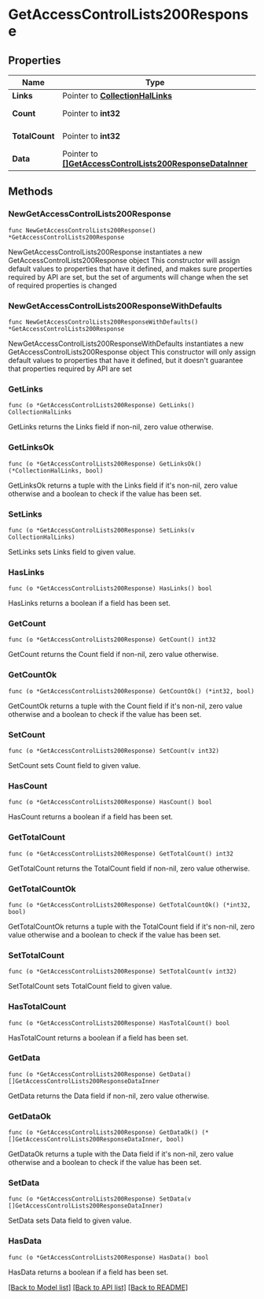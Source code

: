 # GetAccessControlLists200Response

## Properties

Name | Type | Description | Notes
------------ | ------------- | ------------- | -------------
**Links** | Pointer to [**CollectionHalLinks**](CollectionHalLinks.md) |  | [optional] 
**Count** | Pointer to **int32** |  | [optional] [readonly] 
**TotalCount** | Pointer to **int32** |  | [optional] [readonly] 
**Data** | Pointer to [**[]GetAccessControlLists200ResponseDataInner**](GetAccessControlLists200ResponseDataInner.md) |  | [optional] [readonly] 

## Methods

### NewGetAccessControlLists200Response

`func NewGetAccessControlLists200Response() *GetAccessControlLists200Response`

NewGetAccessControlLists200Response instantiates a new GetAccessControlLists200Response object
This constructor will assign default values to properties that have it defined,
and makes sure properties required by API are set, but the set of arguments
will change when the set of required properties is changed

### NewGetAccessControlLists200ResponseWithDefaults

`func NewGetAccessControlLists200ResponseWithDefaults() *GetAccessControlLists200Response`

NewGetAccessControlLists200ResponseWithDefaults instantiates a new GetAccessControlLists200Response object
This constructor will only assign default values to properties that have it defined,
but it doesn't guarantee that properties required by API are set

### GetLinks

`func (o *GetAccessControlLists200Response) GetLinks() CollectionHalLinks`

GetLinks returns the Links field if non-nil, zero value otherwise.

### GetLinksOk

`func (o *GetAccessControlLists200Response) GetLinksOk() (*CollectionHalLinks, bool)`

GetLinksOk returns a tuple with the Links field if it's non-nil, zero value otherwise
and a boolean to check if the value has been set.

### SetLinks

`func (o *GetAccessControlLists200Response) SetLinks(v CollectionHalLinks)`

SetLinks sets Links field to given value.

### HasLinks

`func (o *GetAccessControlLists200Response) HasLinks() bool`

HasLinks returns a boolean if a field has been set.

### GetCount

`func (o *GetAccessControlLists200Response) GetCount() int32`

GetCount returns the Count field if non-nil, zero value otherwise.

### GetCountOk

`func (o *GetAccessControlLists200Response) GetCountOk() (*int32, bool)`

GetCountOk returns a tuple with the Count field if it's non-nil, zero value otherwise
and a boolean to check if the value has been set.

### SetCount

`func (o *GetAccessControlLists200Response) SetCount(v int32)`

SetCount sets Count field to given value.

### HasCount

`func (o *GetAccessControlLists200Response) HasCount() bool`

HasCount returns a boolean if a field has been set.

### GetTotalCount

`func (o *GetAccessControlLists200Response) GetTotalCount() int32`

GetTotalCount returns the TotalCount field if non-nil, zero value otherwise.

### GetTotalCountOk

`func (o *GetAccessControlLists200Response) GetTotalCountOk() (*int32, bool)`

GetTotalCountOk returns a tuple with the TotalCount field if it's non-nil, zero value otherwise
and a boolean to check if the value has been set.

### SetTotalCount

`func (o *GetAccessControlLists200Response) SetTotalCount(v int32)`

SetTotalCount sets TotalCount field to given value.

### HasTotalCount

`func (o *GetAccessControlLists200Response) HasTotalCount() bool`

HasTotalCount returns a boolean if a field has been set.

### GetData

`func (o *GetAccessControlLists200Response) GetData() []GetAccessControlLists200ResponseDataInner`

GetData returns the Data field if non-nil, zero value otherwise.

### GetDataOk

`func (o *GetAccessControlLists200Response) GetDataOk() (*[]GetAccessControlLists200ResponseDataInner, bool)`

GetDataOk returns a tuple with the Data field if it's non-nil, zero value otherwise
and a boolean to check if the value has been set.

### SetData

`func (o *GetAccessControlLists200Response) SetData(v []GetAccessControlLists200ResponseDataInner)`

SetData sets Data field to given value.

### HasData

`func (o *GetAccessControlLists200Response) HasData() bool`

HasData returns a boolean if a field has been set.


[[Back to Model list]](../README.md#documentation-for-models) [[Back to API list]](../README.md#documentation-for-api-endpoints) [[Back to README]](../README.md)


